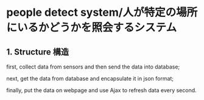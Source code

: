 # people detect system/人が特定の場所にいるかどうかを照会するシステム
## 1. Structure 構造
first, collect data from sensors and then send the data into database; 

next, get the data from database and encapsulate it in json format;

finally, put the data on webpage and use Ajax to refresh data every second.
